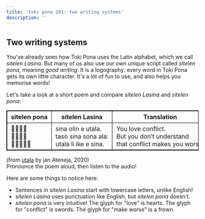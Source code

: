 ```yaml
---
title: 'toki pona 101: two writing systems'
description: ''
---
```

<style>
table, th, td {
    border: 1px solid black;
    border-collapse: collapse;
}
th, td {
    overflow: hidden;
    white-space: nowrap;
    padding: 5px 10px;
} 
</style>

## Two writing systems

You've already seen how Toki Pona uses the Latin alphabet, which we call *sitelen Lasina*. But many of us also use our own unique script called *sitelen pona*, meaning *good writing*. It is a logography: every word in Toki Pona gets its own little character. It's a lot of fun to use, and also helps you memorise words!

Let's take a look at a short poem and compare *sitelen Lasina* and *sitelen pona*:

<table>
  <thead>
    <tr>
      <th>sitelen pona</th>
      <th>sitelen Lasina</th>
      <th>Translation</th>
    </tr>
  </thead>
  <tbody>
    <tr>
      <td>󱥞󱥅󱤉󱥱<br>󱥨󱥞󱥡󱤂<br>󱥱󱤧󱤍󱤉󱥞</td>
      <td>sina olin e utala.<br>taso sina sona ala:<br>utala li ike e sina.</td>
      <td>You love conflict.<br>But you don’t understand<br>that conflict makes you worse.</td>
    </tr>
  </tbody>
</table>

(from [utala](https://utala.pona.la/toki-musi-lili/#utala) by jan Ateneja, 2020)  
Pronounce the poem aloud, then listen to the audio!

Here are some things to notice here:

* Sentences in *sitelen Lasina* start with lowercase letters, unlike English!
* *sitelen Lasina* uses punctuation like English, but *sitelen pona* doesn't.
* *sitelen pona* is very intuitive! The glyph for "love" is hearts. The glyph for "conflict" is swords. The glyph for "make worse" is a frown.
